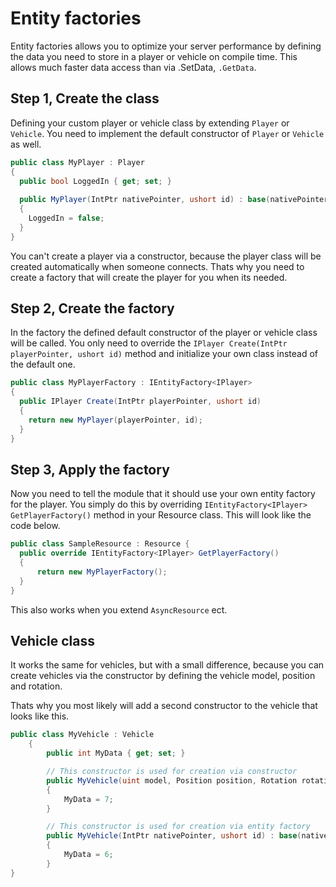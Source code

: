 # Entity factories

Entity factories allows you to optimize your server performance by defining the data you need to store in a player or vehicle on compile time. This allows much faster data access than via .SetData, ```.GetData```.

## Step 1, Create the class

Defining your custom player or vehicle class by extending ```Player``` or ```Vehicle```.
You need to implement the default constructor of ```Player``` or ```Vehicle``` as well. 

```csharp
public class MyPlayer : Player
{
  public bool LoggedIn { get; set; }
  
  public MyPlayer(IntPtr nativePointer, ushort id) : base(nativePointer, id)
  {
    LoggedIn = false;
  }
}
```

You can't create a player via a constructor, because the player class will be created automatically when someone connects.
Thats why you need to create a factory that will create the player for you when its needed.

## Step 2, Create the factory

In the factory the defined default constructor of the player or vehicle class will be called.
You only need to override the ```IPlayer Create(IntPtr playerPointer, ushort id)``` method and initialize your own class instead of the default one.

```csharp
public class MyPlayerFactory : IEntityFactory<IPlayer>
{
  public IPlayer Create(IntPtr playerPointer, ushort id)
  {
    return new MyPlayer(playerPointer, id);
  }
}
```

## Step 3, Apply the factory

Now you need to tell the module that it should use your own entity factory for the player.
You simply do this by overriding ```IEntityFactory<IPlayer> GetPlayerFactory()``` method in your Resource class.
This will look like the code below.

```csharp
public class SampleResource : Resource {
  public override IEntityFactory<IPlayer> GetPlayerFactory()
  {
      return new MyPlayerFactory();
  }
}
```

This also works when you extend ```AsyncResource``` ect.

## Vehicle class

It works the same for vehicles, but with a small difference, because you can create vehicles via the constructor by defining the vehicle model, position and rotation.

Thats why you most likely will add a second constructor to the vehicle that looks like this.

```csharp
public class MyVehicle : Vehicle
    {
        public int MyData { get; set; }

        // This constructor is used for creation via constructor
        public MyVehicle(uint model, Position position, Rotation rotation) : base(model, position, rotation)
        {
            MyData = 7;
        }

        // This constructor is used for creation via entity factory
        public MyVehicle(IntPtr nativePointer, ushort id) : base(nativePointer, id)
        {
            MyData = 6;
        }
}
```
